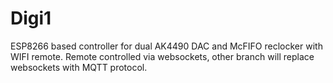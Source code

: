 # Digi1
ESP8266 based controller for dual AK4490 DAC and McFIFO reclocker with WIFI remote.
Remote controlled via websockets, other branch will replace websockets with MQTT protocol.
